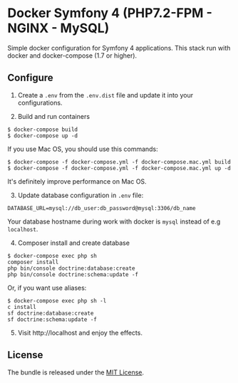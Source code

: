 # Docker Symfony 4 (PHP7.2-FPM - NGINX - MySQL)

Simple docker configuration for Symfony 4 applications. This stack run with docker and docker-compose (1.7 or higher).

## Configure

1. Create a `.env` from the `.env.dist` file and update it into your configurations.

2. Build and run containers

```
$ docker-compose build
$ docker-compose up -d
```

If you use Mac OS, you should use this commands:

```
$ docker-compose -f docker-compose.yml -f docker-compose.mac.yml build
$ docker-compose -f docker-compose.yml -f docker-compose.mac.yml up -d
```

It's definitely improve performance on Mac OS.

3. Update database configuration in `.env` file:

```
DATABASE_URL=mysql://db_user:db_password@mysql:3306/db_name
```

Your database hostname during work with docker is `mysql` instead of e.g `localhost`.

4. Composer install and create database

```
$ docker-compose exec php sh
composer install
php bin/console doctrine:database:create
php bin/console doctrine:schema:update -f
```

Or, if you want use aliases:

```
$ docker-compose exec php sh -l
c install
sf doctrine:database:create
sf doctrine:schema:update -f
```

5. Visit http://localhost and enjoy the effects.

## License

The bundle is released under the [MIT License](LICENSE).
